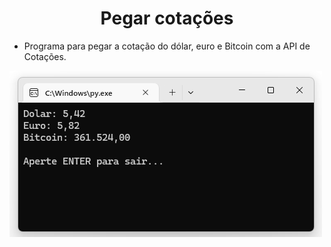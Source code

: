 <h1 align="center">Pegar cotações</h1>

- Programa para pegar a cotação do dólar, euro e Bitcoin com a API de Cotações.

![Screenshot](https://github.com/AndrewVargas1991/Cotacao-Dolar-Euro-Bitcoin/blob/main/imagens/Tela.png)

